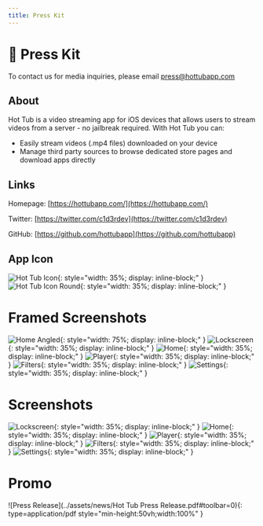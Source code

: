 ```yaml
---
title: Press Kit
---
```


# 📰 Press Kit

To contact us for media inquiries, please email press@hottubapp.com

## About

Hot Tub is a video streaming app for iOS devices that allows users to stream videos from a server - no jailbreak required. With Hot Tub you can:

- Easily stream videos (.mp4 files) downloaded on your device
- Manage third party sources to browse dedicated store pages and download apps directly

## Links

Homepage: [https://hottubapp.com/](https://hottubapp.com/)

Twitter: [https://twitter.com/c1d3rdev](https://twitter.com/c1d3rdev)

GitHub: [https://github.com/hottubapp](https://github.com/hottubapp)

## App Icon

![Hot Tub Icon](../assets/icon.png){: style="width: 35%; display: inline-block;" }
![Hot Tub Icon Round](../assets/icon-round.png){: style="width: 35%; display: inline-block;" }

# Framed Screenshots

![Home Angled](../assets/screens/framed/home-left.png){: style="width: 75%; display: inline-block;" }
![Lockscreen](../assets/screens/framed/lockscreen.png){: style="width: 35%; display: inline-block;" }
![Home](../assets/screens/framed/home.png){: style="width: 35%; display: inline-block;" }
![Player](../assets/screens/framed/player.png){: style="width: 35%; display: inline-block;" }
![Filters](../assets/screens/framed/filters.png){: style="width: 35%; display: inline-block;" }
![Settings](../assets/screens/framed/settings.png){: style="width: 35%; display: inline-block;" }

# Screenshots

![Lockscreen](../assets/screens/lockscreen.png){: style="width: 35%; display: inline-block;" }
![Home](../assets/screens/home.png){: style="width: 35%; display: inline-block;" }
![Player](../assets/screens/player.png){: style="width: 35%; display: inline-block;" }
![Filters](../assets/screens/filters.png){: style="width: 35%; display: inline-block;" }
![Settings](../assets/screens/settings.png){: style="width: 35%; display: inline-block;" }

# Promo

![Press Release](../assets/news/Hot Tub Press Release.pdf#toolbar=0){: type=application/pdf style="min-height:50vh;width:100%" }
